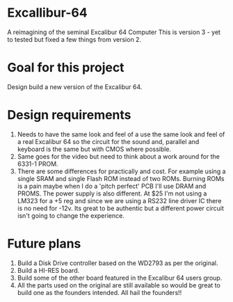 # Excallibur-64
A reimagining of the seminal Excalibur 64 Computer
This is version 3 - yet to tested but fixed a few things from version 2. 

Goal for this project
=====================
Design build a new version of the  Excalibur 64. 

Design requirements
==================
1. Needs to have the same look and feel of a use the same look and feel of a real Excalibur 64 so the circuit for the sound and, parallel and keyboard is the same but with CMOS where possible.
2. Same goes for the video but need to think about a work around for the 6331-1 PROM.
3. There are some differences for practically and cost. For example using a single SRAM and single Flash ROM instead of two ROMs. Burning ROMs is a pain maybe when I do a 'pitch perfect' PCB I'll use DRAM and PROMS. The power supply is also different. At $25 I'm not using a LM323 for a +5 reg and since we are using a RS232 line driver IC there is no need for -12v. Its great to be authentic but a different power circuit isn't going to change the experience.

Future plans
============
1. Build a Disk Drive controller based on the WD2793 as per the original.
2. Build a HI-RES board.
3. Build some of the other board featured in the Excalibur 64 users group.
4. All the parts used on the original are still available so would be great to build one as the founders intended. All hail the founders!!
